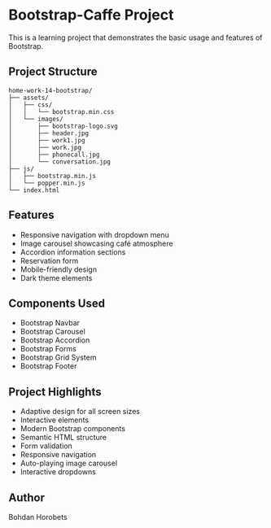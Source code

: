 # Bootstrap-Caffe Project

This is a learning project that demonstrates the basic usage and features of Bootstrap.

## Project Structure

```
home-work-14-bootstrap/
├── assets/
│   ├── css/
│   │   └── bootstrap.min.css
│   └── images/
│       ├── bootstrap-logo.svg
│       ├── header.jpg
│       ├── work1.jpg
│       ├── work.jpg
│       ├── phonecall.jpg
│       └── conversation.jpg
├── js/
│   ├── bootstrap.min.js
│   └── popper.min.js
└── index.html
```

## Features

- Responsive navigation with dropdown menu
- Image carousel showcasing café atmosphere
- Accordion information sections
- Reservation form
- Mobile-friendly design
- Dark theme elements

## Components Used

- Bootstrap Navbar
- Bootstrap Carousel
- Bootstrap Accordion
- Bootstrap Forms
- Bootstrap Grid System
- Bootstrap Footer

## Project Highlights

- Adaptive design for all screen sizes
- Interactive elements
- Modern Bootstrap components
- Semantic HTML structure
- Form validation
- Responsive navigation
- Auto-playing image carousel
- Interactive dropdowns

## Author

Bohdan Horobets
